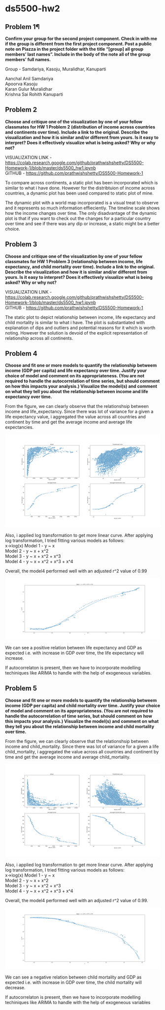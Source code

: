# ds5500-hw2

## Problem 1¶

**Confirm your group for the second project component. Check in with me if the group is different from the first project component. Post a public note on Piazza in the project folder with the title “[group] all group members’ last names”. Include in the body of the note all of the group members’ full names.**

Group - Samdariya, Kasoju, Muralidhar, Kanuparti

Aanchal Anil Samdariya<br/>
Apoorva Kasoju<br/>
Karan Gulur Muralidhar<br/>
Krishna Sai Rohith Kanuparti<br/>

## Problem 2

**Choose and critique one of the visualization by one of your fellow classmates for HW 1 Problem 2 (distribution of income across countries and continents over time). Include a link to the original. Describe the visualization and how it is similar and/or different from yours. Is it easy to interpret? Does it effectively visualize what is being asked? Why or why not?**

VISUALIZATION LINK - https://colab.research.google.com/github/prathwishshetty/DS5500-Homework-1/blob/master/ds5500_hw1.ipynb<br/>
GITHUB - https://github.com/prathwishshetty/DS5500-Homework-1

To compare across continents, a static plot has been incorporated which is similar to what i have done. However for the distribtuion of income across countries, a dynamic plot has been used compared to static plot of mine.

The dynamic plot with a world map incorporated is a visual treat to observe and it represents so much information effieciently. The timeline scale shows how the income changes over time. The only disadvantage of the dynamic plot is that if you want to check out the changes for a particular country over time and see if there was any dip or increase, a static might be a better choice.

## Problem 3

**Choose and critique one of the visualization by one of your fellow classmates for HW 1 Problem 3 (relationship between income, life expectancy, and child mortality over time). Include a link to the original. Describe the visualization and how it is similar and/or different from yours. Is it easy to interpret? Does it effectively visualize what is being asked? Why or why not?**

VISUALIZATION LINK - https://colab.research.google.com/github/prathwishshetty/DS5500-Homework-1/blob/master/ds5500_hw1.ipynb<br/>
GITHUB - https://github.com/prathwishshetty/DS5500-Homework-1

The static plot to depict relationship between income, life expectancy and child mortality is similar to what i have. The plot is substantiated with explanation of dips and outliers and potential reasons for it which is worth noting. However the solution is devoid of the explicit representation of relationship across all continents. 

## Problem 4

**Choose and fit one or more models to quantify the relationship betweem income (GDP per capita) and life expectancy over time. Justify your choice of model and comment on its appropriateness. (You are not required to handle the autocorrelation of time series, but should comment on how this impacts your analysis.) Visualize the model(s) and comment on what they tell you about the relationship between income and life expectancy over time.**


From the figure, we can clearly observe that the relationshsip between income and life_expectancy. Since there was lot of variance for a given a life expectancy value, i aggregated the value across all countries and continent by time and get the average income and average life expectancies.

![alt text][logo_4]

[logo_4]: https://github.com/karangm-dev/ds5500-hw2/blob/master/output/4.png "Fig: Income vs Life Expectancy"

Also, i applied log transformation to get more linear curve. After applying log transformation, I tried fitting various models as follows:<br/>
x->log(x)
Model 1 - y ~ x <br/>
Model 2 - y ~ x + x^2 <br/>
Model 3 - y ~ x + x^2 + x^3 <br/>
Model 4 - y ~ x + x^2 + x^3 + x^4 <br/>

Overall, the model4 performed well with an adjusted r^2 value of 0.99

![alt text][logo_4_4]

[logo_4_4]: https://github.com/karangm-dev/ds5500-hw2/blob/master/output/4_4.png "Fig: Income vs Life Expectancy Model Output"

We can see a positive relation between life expectancy and GDP as expected i.e. with increase in GDP over time, the life expectancy will increase.

If autocorrelaton is present, then we have to incorporate modelling techiniques like ARIMA to handle with the help of exogeneous variables.

## Problem 5

**Choose and fit one or more models to quantify the relationship betweem income (GDP per capita) and child mortality over time. Justify your choice of model and comment on its appropriateness. (You are not required to handle the autocorrelation of time series, but should comment on how this impacts your analysis.) Visualize the model(s) and comment on what they tell you about the relationship between income and child mortality over time.** 

From the figure, we can clearly observe that the relationshsip between income and child_mortality. Since there was lot of variance for a given a life child_mortality, i aggregated the value across all countries and continent by time and get the average income and average child_mortality.

![alt text][logo_5]

[logo_5]: https://github.com/karangm-dev/ds5500-hw2/blob/master/output/5.png "Fig: Income vs Child Mortality"

Also, i applied log transformation to get more linear curve. After applying log transformation, I tried fitting various models as follows:<br/>
x->log(x)
Model 1 - y ~ x <br/>
Model 2 - y ~ x + x^2 <br/>
Model 3 - y ~ x + x^2 + x^3 <br/>
Model 4 - y ~ x + x^2 + x^3 + x^4 <br/>

Overall, the model4 performed well with an adjusted r^2 value of 0.99.

![alt text][logo_5_4]

[logo_5_4]: https://github.com/karangm-dev/ds5500-hw2/blob/master/output/5_4.png "Fig: Income vs Child Mortality"

We can see a negative relation between child mortality and GDP as expected i.e. with increase in GDP over time, the child mortality will decrease.

If autocorrelaton is present, then we have to incorporate modelling techiniques like ARIMA to handle with the help of exogeneous variables
